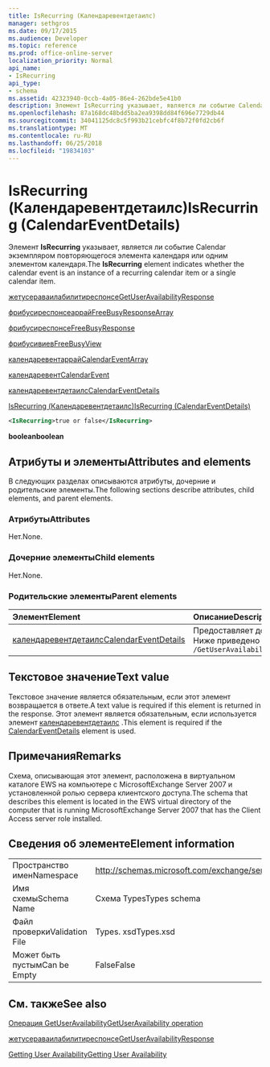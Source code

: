 ```yaml
---
title: IsRecurring (Календаревентдетаилс)
manager: sethgros
ms.date: 09/17/2015
ms.audience: Developer
ms.topic: reference
ms.prod: office-online-server
localization_priority: Normal
api_name:
- IsRecurring
api_type:
- schema
ms.assetid: 42323940-0ccb-4a05-86e4-262bde5e41b0
description: Элемент IsRecurring указывает, является ли событие Calendar экземпляром повторяющегося элемента календаря или одним элементом календаря.
ms.openlocfilehash: 87a168dc48bdd5ba2ea9398dd84f696e7729db44
ms.sourcegitcommit: 34041125dc8c5f993b21cebfc4f8b72f0fd2cb6f
ms.translationtype: MT
ms.contentlocale: ru-RU
ms.lasthandoff: 06/25/2018
ms.locfileid: "19834103"
---
```

# <a name="isrecurring-calendareventdetails"></a><span data-ttu-id="905d5-103">IsRecurring (Календаревентдетаилс)</span><span class="sxs-lookup"><span data-stu-id="905d5-103">IsRecurring (CalendarEventDetails)</span></span>

<span data-ttu-id="905d5-104">Элемент **IsRecurring** указывает, является ли событие Calendar экземпляром повторяющегося элемента календаря или одним элементом календаря.</span><span class="sxs-lookup"><span data-stu-id="905d5-104">The **IsRecurring** element indicates whether the calendar event is an instance of a recurring calendar item or a single calendar item.</span></span> 
  
[<span data-ttu-id="905d5-105">жетусераваилабилитиреспонсе</span><span class="sxs-lookup"><span data-stu-id="905d5-105">GetUserAvailabilityResponse</span></span>](getuseravailabilityresponse.md)
  
[<span data-ttu-id="905d5-106">фрибусиреспонсеаррай</span><span class="sxs-lookup"><span data-stu-id="905d5-106">FreeBusyResponseArray</span></span>](freebusyresponsearray.md)
  
[<span data-ttu-id="905d5-107">фрибусиреспонсе</span><span class="sxs-lookup"><span data-stu-id="905d5-107">FreeBusyResponse</span></span>](freebusyresponse.md)
  
[<span data-ttu-id="905d5-108">фрибусивиев</span><span class="sxs-lookup"><span data-stu-id="905d5-108">FreeBusyView</span></span>](freebusyview.md)
  
[<span data-ttu-id="905d5-109">календаревентаррай</span><span class="sxs-lookup"><span data-stu-id="905d5-109">CalendarEventArray</span></span>](calendareventarray.md)
  
[<span data-ttu-id="905d5-110">календаревент</span><span class="sxs-lookup"><span data-stu-id="905d5-110">CalendarEvent</span></span>](calendarevent.md)
  
[<span data-ttu-id="905d5-111">календаревентдетаилс</span><span class="sxs-lookup"><span data-stu-id="905d5-111">CalendarEventDetails</span></span>](calendareventdetails.md)
  
[<span data-ttu-id="905d5-112">IsRecurring (Календаревентдетаилс)</span><span class="sxs-lookup"><span data-stu-id="905d5-112">IsRecurring (CalendarEventDetails)</span></span>](isrecurring-calendareventdetails.md)
  
```xml
<IsRecurring>true or false</IsRecurring>
```

 <span data-ttu-id="905d5-113">**boolean**</span><span class="sxs-lookup"><span data-stu-id="905d5-113">**boolean**</span></span>
## <a name="attributes-and-elements"></a><span data-ttu-id="905d5-114">Атрибуты и элементы</span><span class="sxs-lookup"><span data-stu-id="905d5-114">Attributes and elements</span></span>

<span data-ttu-id="905d5-115">В следующих разделах описываются атрибуты, дочерние и родительские элементы.</span><span class="sxs-lookup"><span data-stu-id="905d5-115">The following sections describe attributes, child elements, and parent elements.</span></span>
  
### <a name="attributes"></a><span data-ttu-id="905d5-116">Атрибуты</span><span class="sxs-lookup"><span data-stu-id="905d5-116">Attributes</span></span>

<span data-ttu-id="905d5-117">Нет.</span><span class="sxs-lookup"><span data-stu-id="905d5-117">None.</span></span>
  
### <a name="child-elements"></a><span data-ttu-id="905d5-118">Дочерние элементы</span><span class="sxs-lookup"><span data-stu-id="905d5-118">Child elements</span></span>

<span data-ttu-id="905d5-119">Нет.</span><span class="sxs-lookup"><span data-stu-id="905d5-119">None.</span></span>
  
### <a name="parent-elements"></a><span data-ttu-id="905d5-120">Родительские элементы</span><span class="sxs-lookup"><span data-stu-id="905d5-120">Parent elements</span></span>

|<span data-ttu-id="905d5-121">**Элемент**</span><span class="sxs-lookup"><span data-stu-id="905d5-121">**Element**</span></span>|<span data-ttu-id="905d5-122">**Описание**</span><span class="sxs-lookup"><span data-stu-id="905d5-122">**Description**</span></span>|
|:-----|:-----|
|[<span data-ttu-id="905d5-123">календаревентдетаилс</span><span class="sxs-lookup"><span data-stu-id="905d5-123">CalendarEventDetails</span></span>](calendareventdetails.md) <br/> |<span data-ttu-id="905d5-124">Предоставляет дополнительные сведения о событии календаря.</span><span class="sxs-lookup"><span data-stu-id="905d5-124">Provides additional information about a calendar event.</span></span>  <br/> <span data-ttu-id="905d5-125">Ниже приведено выражение XPath для этого элемента:</span><span class="sxs-lookup"><span data-stu-id="905d5-125">The following is the XPath expression to this element:</span></span>  <br/>  `/GetUserAvailabilityResponse/FreeBusyResponseArray/FreeBusyResponse/FreeBusyView/CalendarEventArray/CalendarEvent[i]/CalendarEventDetails` <br/> |
   
## <a name="text-value"></a><span data-ttu-id="905d5-126">Текстовое значение</span><span class="sxs-lookup"><span data-stu-id="905d5-126">Text value</span></span>

<span data-ttu-id="905d5-127">Текстовое значение является обязательным, если этот элемент возвращается в ответе.</span><span class="sxs-lookup"><span data-stu-id="905d5-127">A text value is required if this element is returned in the response.</span></span> <span data-ttu-id="905d5-128">Этот элемент является обязательным, если используется элемент [календаревентдетаилс](calendareventdetails.md) .</span><span class="sxs-lookup"><span data-stu-id="905d5-128">This element is required if the [CalendarEventDetails](calendareventdetails.md) element is used.</span></span> 
  
## <a name="remarks"></a><span data-ttu-id="905d5-129">Примечания</span><span class="sxs-lookup"><span data-stu-id="905d5-129">Remarks</span></span>

<span data-ttu-id="905d5-130">Схема, описывающая этот элемент, расположена в виртуальном каталоге EWS на компьютере с MicrosoftExchange Server 2007 и установленной ролью сервера клиентского доступа.</span><span class="sxs-lookup"><span data-stu-id="905d5-130">The schema that describes this element is located in the EWS virtual directory of the computer that is running MicrosoftExchange Server 2007 that has the Client Access server role installed.</span></span>
  
## <a name="element-information"></a><span data-ttu-id="905d5-131">Сведения об элементе</span><span class="sxs-lookup"><span data-stu-id="905d5-131">Element information</span></span>

|||
|:-----|:-----|
|<span data-ttu-id="905d5-132">Пространство имен</span><span class="sxs-lookup"><span data-stu-id="905d5-132">Namespace</span></span>  <br/> |http://schemas.microsoft.com/exchange/services/2006/types  <br/> |
|<span data-ttu-id="905d5-133">Имя схемы</span><span class="sxs-lookup"><span data-stu-id="905d5-133">Schema Name</span></span>  <br/> |<span data-ttu-id="905d5-134">Схема Types</span><span class="sxs-lookup"><span data-stu-id="905d5-134">Types schema</span></span>  <br/> |
|<span data-ttu-id="905d5-135">Файл проверки</span><span class="sxs-lookup"><span data-stu-id="905d5-135">Validation File</span></span>  <br/> |<span data-ttu-id="905d5-136">Types. xsd</span><span class="sxs-lookup"><span data-stu-id="905d5-136">Types.xsd</span></span>  <br/> |
|<span data-ttu-id="905d5-137">Может быть пустым</span><span class="sxs-lookup"><span data-stu-id="905d5-137">Can be Empty</span></span>  <br/> |<span data-ttu-id="905d5-138">False</span><span class="sxs-lookup"><span data-stu-id="905d5-138">False</span></span>  <br/> |
   
## <a name="see-also"></a><span data-ttu-id="905d5-139">См. также</span><span class="sxs-lookup"><span data-stu-id="905d5-139">See also</span></span>



[<span data-ttu-id="905d5-140">Операция GetUserAvailability</span><span class="sxs-lookup"><span data-stu-id="905d5-140">GetUserAvailability operation</span></span>](getuseravailability-operation.md)
  
[<span data-ttu-id="905d5-141">жетусераваилабилитиреспонсе</span><span class="sxs-lookup"><span data-stu-id="905d5-141">GetUserAvailabilityResponse</span></span>](getuseravailabilityresponse.md)


[<span data-ttu-id="905d5-142">Getting User Availability</span><span class="sxs-lookup"><span data-stu-id="905d5-142">Getting User Availability</span></span>](http://msdn.microsoft.com/library/d4133fcb-9b0f-4e6b-aadf-a389da83516a%28Office.15%29.aspx)

